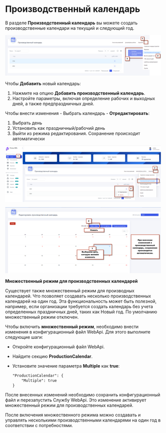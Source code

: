 # Производственный календарь

В разделе **Производственный календарь** вы можете создать производственные календари на текущий и следующий год.

![](../../.gitbook/assets1/production_calend.png)


Чтобы **Добавить** новый календарь:
1. Нажмите на опцию **Добавить производственный календарь**.
2. Настройте параметры, включая определение рабочих и выходных дней, а также предпраздничных дней.


Чтобы внести изменения - Выбрать календарь - **Отредактировать**:
1. Выбрать день
2. Установить как праздничный/рабочий день
3. Выйти из режима редактирования. Сохранение происходит автоматически


![](../../.gitbook/assets1/calend1.png)

![](../../.gitbook/assets1/proizv_calend.png)


**Множественный режим для производственных календарей**


Существует также множественный режим для производных календарей. Что позволяет создавать несколько производственных календарей на один год. Эта функциональность может быть полезной, например, если организации требуется создать календарь без учета определенных праздничных дней, таких как Новый год. По умолчанию множественный режим отключен.

Чтобы включить **множественный режим**, необходимо внести изменения в конфигурационный файл WebApi. Для этого выполните следующие шаги:

   - Откройте конфигурационный файл WebApi.
   - Найдите секцию **ProductionCalendar**.
   - Установите значение параметра **Multiple** как **true**:

     ```
     "ProductionCalendar": {
         "Multiple": true
     }
     ```

  После внесенных изменений необходимо сохранить конфигурационный файл и перезапустить Службу WebApi.
  Это изменение активирует множественный режим для производственных календарей.

После включения множественного режима можно создавать и управлять несколькими производственными календарями на один год в соответствии с потребностями.
